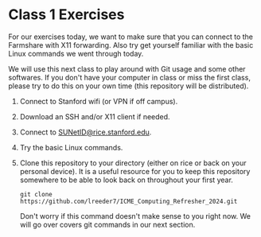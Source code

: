 # Class 1 Exercises

For our exercises today, we want to make sure that you can connect to the Farmshare with X11 forwarding. Also try get yourself familiar with the basic Linux commands we went through today.

We will use this next class to play around with Git usage and some other softwares. If you don't have your computer in class or miss the first class, please try to do this on your own time (this repository will be distributed). 

1. Connect to Stanford wifi (or VPN if off campus). 
2. Download an SSH and/or X11 client if needed.
3. Connect to SUNetID@rice.stanford.edu.
4. Try the basic Linux commands.
5. Clone this repository to your directory (either on rice or back on your personal device). It is a useful resource for you to keep this repository somewhere to be able to look back on throughout your first year.  
   
   `git clone https://github.com/lreeder7/ICME_Computing_Refresher_2024.git`
   
   Don't worry if this command doesn't make sense to you right now.  We will go over covers git commands in our next section. 
